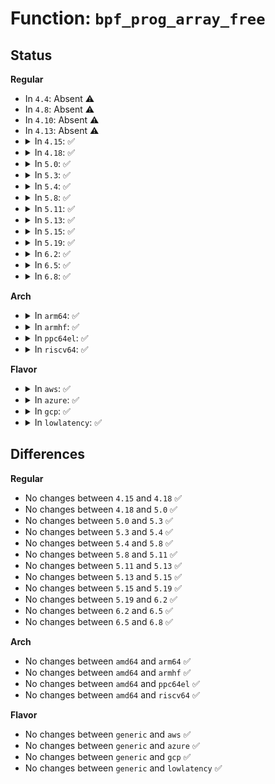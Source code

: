# Function: <code>bpf_prog_array_free</code>

## Status
<b>Regular</b>
<ul>
<li>
In <code>4.4</code>: Absent ⚠️
</li>
<li>
In <code>4.8</code>: Absent ⚠️
</li>
<li>
In <code>4.10</code>: Absent ⚠️
</li>
<li>
In <code>4.13</code>: Absent ⚠️
</li>
<li>
<details>
<summary>In <code>4.15</code>: ✅</summary>

```c
void bpf_prog_array_free(struct bpf_prog_array *progs);
```

**Collision:** Unique Global

**Inline:** No

**Transformation:** False

**Instances:**

```
In kernel/bpf/core.c (ffffffff8119e020)
Location: kernel/bpf/core.c:1453
Inline: False
Direct callers:
  - kernel/trace/bpf_trace.c:perf_event_detach_bpf_prog
  - kernel/trace/bpf_trace.c:perf_event_attach_bpf_prog
  - kernel/bpf/cgroup.c:__cgroup_bpf_detach
  - kernel/bpf/cgroup.c:__cgroup_bpf_detach
  - kernel/bpf/cgroup.c:__cgroup_bpf_attach
  - kernel/bpf/cgroup.c:__cgroup_bpf_attach
  - kernel/bpf/cgroup.c:cgroup_bpf_inherit
  - kernel/bpf/cgroup.c:cgroup_bpf_inherit
  - kernel/bpf/cgroup.c:cgroup_bpf_put
```
**Symbols:**

```
ffffffff8119e020-ffffffff8119e042: bpf_prog_array_free (STB_GLOBAL)
```
</details>
</li>
<li>
<details>
<summary>In <code>4.18</code>: ✅</summary>

```c
void bpf_prog_array_free(struct bpf_prog_array *progs);
```

**Collision:** Unique Global

**Inline:** No

**Transformation:** False

**Instances:**

```
In kernel/bpf/core.c (ffffffff811b2750)
Location: kernel/bpf/core.c:1551
Inline: False
Direct callers:
  - kernel/trace/bpf_trace.c:perf_event_detach_bpf_prog
  - kernel/trace/bpf_trace.c:perf_event_attach_bpf_prog
  - kernel/bpf/cgroup.c:__cgroup_bpf_detach
  - kernel/bpf/cgroup.c:__cgroup_bpf_detach
  - kernel/bpf/cgroup.c:__cgroup_bpf_attach
  - kernel/bpf/cgroup.c:__cgroup_bpf_attach
  - kernel/bpf/cgroup.c:cgroup_bpf_inherit
  - kernel/bpf/cgroup.c:cgroup_bpf_inherit
  - kernel/bpf/cgroup.c:cgroup_bpf_put
```
**Symbols:**

```
ffffffff811b2750-ffffffff811b2771: bpf_prog_array_free (STB_GLOBAL)
```
</details>
</li>
<li>
<details>
<summary>In <code>5.0</code>: ✅</summary>

```c
void bpf_prog_array_free(struct bpf_prog_array *progs);
```

**Collision:** Unique Global

**Inline:** No

**Transformation:** False

**Instances:**

```
In kernel/bpf/core.c (ffffffff811c12a0)
Location: kernel/bpf/core.c:1802
Inline: False
Direct callers:
  - kernel/trace/bpf_trace.c:perf_event_detach_bpf_prog
  - kernel/trace/bpf_trace.c:perf_event_attach_bpf_prog
  - kernel/bpf/cgroup.c:update_effective_progs
  - kernel/bpf/cgroup.c:update_effective_progs
  - kernel/bpf/cgroup.c:cgroup_bpf_inherit
  - kernel/bpf/cgroup.c:cgroup_bpf_inherit
  - kernel/bpf/cgroup.c:cgroup_bpf_put
```
**Symbols:**

```
ffffffff811c12a0-ffffffff811c12c1: bpf_prog_array_free (STB_GLOBAL)
```
</details>
</li>
<li>
<details>
<summary>In <code>5.3</code>: ✅</summary>

```c
void bpf_prog_array_free(struct bpf_prog_array *progs);
```

**Collision:** Unique Global

**Inline:** No

**Transformation:** False

**Instances:**

```
In kernel/bpf/core.c (ffffffff811d19f0)
Location: kernel/bpf/core.c:1797
Inline: False
Direct callers:
  - kernel/trace/bpf_trace.c:perf_event_detach_bpf_prog
  - kernel/trace/bpf_trace.c:perf_event_attach_bpf_prog
  - kernel/bpf/cgroup.c:update_effective_progs
  - kernel/bpf/cgroup.c:update_effective_progs
  - kernel/bpf/cgroup.c:cgroup_bpf_inherit
  - kernel/bpf/cgroup.c:cgroup_bpf_inherit
  - kernel/bpf/cgroup.c:cgroup_bpf_release
```
**Symbols:**

```
ffffffff811d19f0-ffffffff811d1a11: bpf_prog_array_free (STB_GLOBAL)
```
</details>
</li>
<li>
<details>
<summary>In <code>5.4</code>: ✅</summary>

```c
void bpf_prog_array_free(struct bpf_prog_array *progs);
```

**Collision:** Unique Global

**Inline:** No

**Transformation:** False

**Instances:**

```
In kernel/bpf/core.c (ffffffff811ddf70)
Location: kernel/bpf/core.c:1797
Inline: False
Direct callers:
  - kernel/trace/bpf_trace.c:perf_event_detach_bpf_prog
  - kernel/trace/bpf_trace.c:perf_event_attach_bpf_prog
  - kernel/bpf/cgroup.c:update_effective_progs
  - kernel/bpf/cgroup.c:update_effective_progs
  - kernel/bpf/cgroup.c:cgroup_bpf_inherit
  - kernel/bpf/cgroup.c:cgroup_bpf_inherit
  - kernel/bpf/cgroup.c:cgroup_bpf_release
```
**Symbols:**

```
ffffffff811ddf70-ffffffff811ddf91: bpf_prog_array_free (STB_GLOBAL)
```
</details>
</li>
<li>
<details>
<summary>In <code>5.8</code>: ✅</summary>

```c
void bpf_prog_array_free(struct bpf_prog_array *progs);
```

**Collision:** Unique Global

**Inline:** No

**Transformation:** False

**Instances:**

```
In kernel/bpf/core.c (ffffffff811faa30)
Location: kernel/bpf/core.c:1875
Inline: False
Direct callers:
  - kernel/trace/bpf_trace.c:perf_event_detach_bpf_prog
  - kernel/trace/bpf_trace.c:perf_event_attach_bpf_prog
  - kernel/bpf/net_namespace.c:netns_bpf_pernet_pre_exit
  - kernel/bpf/net_namespace.c:netns_bpf_prog_detach
  - kernel/bpf/net_namespace.c:bpf_netns_link_release
  - kernel/bpf/cgroup.c:update_effective_progs
  - kernel/bpf/cgroup.c:update_effective_progs
  - kernel/bpf/cgroup.c:cgroup_bpf_inherit
  - kernel/bpf/cgroup.c:cgroup_bpf_inherit
  - kernel/bpf/cgroup.c:cgroup_bpf_release
```
**Symbols:**

```
ffffffff811faa30-ffffffff811faa51: bpf_prog_array_free (STB_GLOBAL)
```
</details>
</li>
<li>
<details>
<summary>In <code>5.11</code>: ✅</summary>

```c
void bpf_prog_array_free(struct bpf_prog_array *progs);
```

**Collision:** Unique Global

**Inline:** No

**Transformation:** False

**Instances:**

```
In kernel/bpf/core.c (ffffffff811f9c80)
Location: kernel/bpf/core.c:1877
Inline: False
Direct callers:
  - kernel/trace/bpf_trace.c:perf_event_detach_bpf_prog
  - kernel/trace/bpf_trace.c:perf_event_attach_bpf_prog
  - kernel/bpf/net_namespace.c:netns_bpf_pernet_pre_exit
  - kernel/bpf/net_namespace.c:netns_bpf_link_create
  - kernel/bpf/net_namespace.c:netns_bpf_prog_detach
  - kernel/bpf/net_namespace.c:bpf_netns_link_release
  - kernel/bpf/net_namespace.c:bpf_netns_link_release
  - kernel/bpf/cgroup.c:update_effective_progs
  - kernel/bpf/cgroup.c:update_effective_progs
  - kernel/bpf/cgroup.c:cgroup_bpf_inherit
  - kernel/bpf/cgroup.c:cgroup_bpf_inherit
  - kernel/bpf/cgroup.c:cgroup_bpf_release
```
**Symbols:**

```
ffffffff811f9c80-ffffffff811f9ca1: bpf_prog_array_free (STB_GLOBAL)
```
</details>
</li>
<li>
<details>
<summary>In <code>5.13</code>: ✅</summary>

```c
void bpf_prog_array_free(struct bpf_prog_array *progs);
```

**Collision:** Unique Global

**Inline:** No

**Transformation:** False

**Instances:**

```
In kernel/bpf/core.c (ffffffff811fabf0)
Location: kernel/bpf/core.c:1973
Inline: False
Direct callers:
  - kernel/trace/bpf_trace.c:perf_event_detach_bpf_prog
  - kernel/trace/bpf_trace.c:perf_event_attach_bpf_prog
  - kernel/bpf/net_namespace.c:netns_bpf_pernet_pre_exit
  - kernel/bpf/net_namespace.c:netns_bpf_pernet_pre_exit
  - kernel/bpf/net_namespace.c:netns_bpf_link_create
  - kernel/bpf/net_namespace.c:netns_bpf_prog_detach
  - kernel/bpf/net_namespace.c:bpf_netns_link_release
  - kernel/bpf/net_namespace.c:bpf_netns_link_release
  - kernel/bpf/cgroup.c:update_effective_progs
  - kernel/bpf/cgroup.c:update_effective_progs
  - kernel/bpf/cgroup.c:cgroup_bpf_inherit
  - kernel/bpf/cgroup.c:cgroup_bpf_inherit
  - kernel/bpf/cgroup.c:cgroup_bpf_release
  - net/bpf/test_run.c:bpf_prog_test_run_sk_lookup
```
**Symbols:**

```
ffffffff811fabf0-ffffffff811fac11: bpf_prog_array_free (STB_GLOBAL)
```
</details>
</li>
<li>
<details>
<summary>In <code>5.15</code>: ✅</summary>

```c
void bpf_prog_array_free(struct bpf_prog_array *progs);
```

**Collision:** Unique Global

**Inline:** No

**Transformation:** False

**Instances:**

```
In kernel/bpf/core.c (ffffffff8122c300)
Location: kernel/bpf/core.c:1986
Inline: False
Direct callers:
  - kernel/trace/bpf_trace.c:perf_event_detach_bpf_prog
  - kernel/trace/bpf_trace.c:perf_event_attach_bpf_prog
  - kernel/bpf/net_namespace.c:netns_bpf_pernet_pre_exit
  - kernel/bpf/net_namespace.c:netns_bpf_pernet_pre_exit
  - kernel/bpf/net_namespace.c:netns_bpf_link_create
  - kernel/bpf/net_namespace.c:netns_bpf_prog_detach
  - kernel/bpf/net_namespace.c:bpf_netns_link_release
  - kernel/bpf/net_namespace.c:bpf_netns_link_release
  - kernel/bpf/cgroup.c:update_effective_progs
  - kernel/bpf/cgroup.c:update_effective_progs
  - kernel/bpf/cgroup.c:cgroup_bpf_inherit
  - kernel/bpf/cgroup.c:cgroup_bpf_inherit
  - kernel/bpf/cgroup.c:cgroup_bpf_release
  - net/bpf/test_run.c:bpf_prog_test_run_sk_lookup
```
**Symbols:**

```
ffffffff8122c300-ffffffff8122c321: bpf_prog_array_free (STB_GLOBAL)
```
</details>
</li>
<li>
<details>
<summary>In <code>5.19</code>: ✅</summary>

```c
void bpf_prog_array_free(struct bpf_prog_array *progs);
```

**Collision:** Unique Global

**Inline:** No

**Transformation:** False

**Instances:**

```
In kernel/bpf/core.c (ffffffff8126df20)
Location: kernel/bpf/core.c:2272
Inline: False
Direct callers:
  - kernel/trace/bpf_trace.c:perf_event_detach_bpf_prog
  - kernel/trace/bpf_trace.c:perf_event_attach_bpf_prog
  - kernel/bpf/net_namespace.c:netns_bpf_pernet_pre_exit
  - kernel/bpf/net_namespace.c:netns_bpf_link_create
  - kernel/bpf/net_namespace.c:netns_bpf_prog_detach
  - kernel/bpf/net_namespace.c:bpf_netns_link_release
  - kernel/bpf/net_namespace.c:bpf_netns_link_release
  - kernel/bpf/cgroup.c:update_effective_progs
  - kernel/bpf/cgroup.c:update_effective_progs
  - kernel/bpf/cgroup.c:cgroup_bpf_inherit
  - kernel/bpf/cgroup.c:cgroup_bpf_inherit
  - kernel/bpf/cgroup.c:cgroup_bpf_release
  - net/bpf/test_run.c:bpf_prog_test_run_sk_lookup
```
**Symbols:**

```
ffffffff8126df20-ffffffff8126df51: bpf_prog_array_free (STB_GLOBAL)
```
</details>
</li>
<li>
<details>
<summary>In <code>6.2</code>: ✅</summary>

```c
void bpf_prog_array_free(struct bpf_prog_array *progs);
```

**Collision:** Unique Global

**Inline:** No

**Transformation:** False

**Instances:**

```
In kernel/bpf/core.c (ffffffff812c34b0)
Location: kernel/bpf/core.c:2245
Inline: False
Direct callers:
  - kernel/bpf/net_namespace.c:netns_bpf_pernet_pre_exit
  - kernel/bpf/net_namespace.c:netns_bpf_pernet_pre_exit
  - kernel/bpf/net_namespace.c:netns_bpf_link_create
  - kernel/bpf/net_namespace.c:netns_bpf_prog_detach
  - kernel/bpf/net_namespace.c:bpf_netns_link_release
  - kernel/bpf/net_namespace.c:bpf_netns_link_release
  - kernel/bpf/cgroup.c:update_effective_progs
  - kernel/bpf/cgroup.c:update_effective_progs
  - kernel/bpf/cgroup.c:cgroup_bpf_inherit
  - kernel/bpf/cgroup.c:cgroup_bpf_inherit
  - kernel/bpf/cgroup.c:cgroup_bpf_release
  - net/bpf/test_run.c:bpf_prog_test_run_sk_lookup
```
**Symbols:**

```
ffffffff812c34b0-ffffffff812c34e1: bpf_prog_array_free (STB_GLOBAL)
```
</details>
</li>
<li>
<details>
<summary>In <code>6.5</code>: ✅</summary>

```c
void bpf_prog_array_free(struct bpf_prog_array *progs);
```

**Collision:** Unique Global

**Inline:** No

**Transformation:** False

**Instances:**

```
In kernel/bpf/core.c (ffffffff812ea300)
Location: kernel/bpf/core.c:2262
Inline: False
Direct callers:
  - kernel/bpf/net_namespace.c:netns_bpf_pernet_pre_exit
  - kernel/bpf/net_namespace.c:netns_bpf_link_create
  - kernel/bpf/net_namespace.c:netns_bpf_prog_detach
  - kernel/bpf/net_namespace.c:bpf_netns_link_release
  - kernel/bpf/net_namespace.c:bpf_netns_link_release
  - kernel/bpf/cgroup.c:update_effective_progs
  - kernel/bpf/cgroup.c:update_effective_progs
  - kernel/bpf/cgroup.c:cgroup_bpf_inherit
  - kernel/bpf/cgroup.c:cgroup_bpf_inherit
  - kernel/bpf/cgroup.c:cgroup_bpf_release
  - net/bpf/test_run.c:bpf_prog_test_run_sk_lookup
```
**Symbols:**

```
ffffffff812ea300-ffffffff812ea332: bpf_prog_array_free (STB_GLOBAL)
```
</details>
</li>
<li>
<details>
<summary>In <code>6.8</code>: ✅</summary>

```c
void bpf_prog_array_free(struct bpf_prog_array *progs);
```

**Collision:** Unique Global

**Inline:** No

**Transformation:** False

**Instances:**

```
In kernel/bpf/core.c (ffffffff81308610)
Location: kernel/bpf/core.c:2438
Inline: False
Direct callers:
  - kernel/bpf/net_namespace.c:netns_bpf_pernet_pre_exit
  - kernel/bpf/net_namespace.c:netns_bpf_link_create
  - kernel/bpf/net_namespace.c:netns_bpf_prog_detach
  - kernel/bpf/net_namespace.c:bpf_netns_link_release
  - kernel/bpf/net_namespace.c:bpf_netns_link_release
  - kernel/bpf/cgroup.c:update_effective_progs
  - kernel/bpf/cgroup.c:update_effective_progs
  - kernel/bpf/cgroup.c:cgroup_bpf_inherit
  - kernel/bpf/cgroup.c:cgroup_bpf_inherit
  - kernel/bpf/cgroup.c:cgroup_bpf_release
  - net/bpf/test_run.c:bpf_prog_test_run_sk_lookup
```
**Symbols:**

```
ffffffff81308610-ffffffff81308642: bpf_prog_array_free (STB_GLOBAL)
```
</details>
</li>
</ul>
<b>Arch</b>
<ul>
<li>
<details>
<summary>In <code>arm64</code>: ✅</summary>

```c
void bpf_prog_array_free(struct bpf_prog_array *progs);
```

**Collision:** Unique Global

**Inline:** No

**Transformation:** False

**Instances:**

```
In kernel/bpf/core.c (ffff80001025ef60)
Location: kernel/bpf/core.c:1797
Inline: False
Direct callers:
  - kernel/trace/bpf_trace.c:perf_event_detach_bpf_prog
  - kernel/trace/bpf_trace.c:perf_event_attach_bpf_prog
  - kernel/bpf/cgroup.c:update_effective_progs
  - kernel/bpf/cgroup.c:update_effective_progs
  - kernel/bpf/cgroup.c:update_effective_progs
  - kernel/bpf/cgroup.c:cgroup_bpf_inherit
  - kernel/bpf/cgroup.c:cgroup_bpf_inherit
  - kernel/bpf/cgroup.c:cgroup_bpf_release
```
**Symbols:**

```
ffff80001025ef60-ffff80001025efa8: bpf_prog_array_free (STB_GLOBAL)
```
</details>
</li>
<li>
<details>
<summary>In <code>armhf</code>: ✅</summary>

```c
void bpf_prog_array_free(struct bpf_prog_array *progs);
```

**Collision:** Unique Global

**Inline:** No

**Transformation:** False

**Instances:**

```
In kernel/bpf/core.c (c049249c)
Location: kernel/bpf/core.c:1797
Inline: False
Direct callers:
  - kernel/trace/bpf_trace.c:perf_event_detach_bpf_prog
  - kernel/trace/bpf_trace.c:perf_event_attach_bpf_prog
  - kernel/bpf/cgroup.c:update_effective_progs
  - kernel/bpf/cgroup.c:update_effective_progs
  - kernel/bpf/cgroup.c:update_effective_progs
  - kernel/bpf/cgroup.c:cgroup_bpf_inherit
  - kernel/bpf/cgroup.c:cgroup_bpf_inherit
  - kernel/bpf/cgroup.c:cgroup_bpf_release
```
**Symbols:**

```
c049249c-c04924dc: bpf_prog_array_free (STB_GLOBAL)
```
</details>
</li>
<li>
<details>
<summary>In <code>ppc64el</code>: ✅</summary>

```c
void bpf_prog_array_free(struct bpf_prog_array *progs);
```

**Collision:** Unique Global

**Inline:** No

**Transformation:** False

**Instances:**

```
In kernel/bpf/core.c (c000000000303f30)
Location: kernel/bpf/core.c:1797
Inline: False
Direct callers:
  - kernel/trace/bpf_trace.c:perf_event_detach_bpf_prog
  - kernel/trace/bpf_trace.c:perf_event_attach_bpf_prog
  - kernel/bpf/cgroup.c:update_effective_progs
  - kernel/bpf/cgroup.c:update_effective_progs
  - kernel/bpf/cgroup.c:update_effective_progs
  - kernel/bpf/cgroup.c:cgroup_bpf_inherit
  - kernel/bpf/cgroup.c:cgroup_bpf_inherit
  - kernel/bpf/cgroup.c:cgroup_bpf_release
```
**Symbols:**

```
c000000000303f30-c000000000303f80: bpf_prog_array_free (STB_GLOBAL)
```
</details>
</li>
<li>
<details>
<summary>In <code>riscv64</code>: ✅</summary>

```c
void bpf_prog_array_free(struct bpf_prog_array *progs);
```

**Collision:** Unique Global

**Inline:** No

**Transformation:** False

**Instances:**

```
In kernel/bpf/core.c (ffffffe00019d0c4)
Location: kernel/bpf/core.c:1797
Inline: False
Direct callers:
  - kernel/bpf/cgroup.c:update_effective_progs
  - kernel/bpf/cgroup.c:update_effective_progs
  - kernel/bpf/cgroup.c:update_effective_progs
  - kernel/bpf/cgroup.c:cgroup_bpf_inherit
  - kernel/bpf/cgroup.c:cgroup_bpf_inherit
  - kernel/bpf/cgroup.c:cgroup_bpf_release
```
**Symbols:**

```
ffffffe00019d0c4-ffffffe00019d0fe: bpf_prog_array_free (STB_GLOBAL)
```
</details>
</li>
</ul>
<b>Flavor</b>
<ul>
<li>
<details>
<summary>In <code>aws</code>: ✅</summary>

```c
void bpf_prog_array_free(struct bpf_prog_array *progs);
```

**Collision:** Unique Global

**Inline:** No

**Transformation:** False

**Instances:**

```
In kernel/bpf/core.c (ffffffff811d6590)
Location: kernel/bpf/core.c:1797
Inline: False
Direct callers:
  - kernel/trace/bpf_trace.c:perf_event_detach_bpf_prog
  - kernel/trace/bpf_trace.c:perf_event_attach_bpf_prog
  - kernel/bpf/cgroup.c:update_effective_progs
  - kernel/bpf/cgroup.c:update_effective_progs
  - kernel/bpf/cgroup.c:cgroup_bpf_inherit
  - kernel/bpf/cgroup.c:cgroup_bpf_inherit
  - kernel/bpf/cgroup.c:cgroup_bpf_release
```
**Symbols:**

```
ffffffff811d6590-ffffffff811d65b1: bpf_prog_array_free (STB_GLOBAL)
```
</details>
</li>
<li>
<details>
<summary>In <code>azure</code>: ✅</summary>

```c
void bpf_prog_array_free(struct bpf_prog_array *progs);
```

**Collision:** Unique Global

**Inline:** No

**Transformation:** False

**Instances:**

```
In kernel/bpf/core.c (ffffffff811c9350)
Location: kernel/bpf/core.c:1797
Inline: False
Direct callers:
  - kernel/trace/bpf_trace.c:perf_event_detach_bpf_prog
  - kernel/trace/bpf_trace.c:perf_event_attach_bpf_prog
  - kernel/bpf/cgroup.c:update_effective_progs
  - kernel/bpf/cgroup.c:update_effective_progs
  - kernel/bpf/cgroup.c:cgroup_bpf_inherit
  - kernel/bpf/cgroup.c:cgroup_bpf_inherit
  - kernel/bpf/cgroup.c:cgroup_bpf_release
```
**Symbols:**

```
ffffffff811c9350-ffffffff811c9371: bpf_prog_array_free (STB_GLOBAL)
```
</details>
</li>
<li>
<details>
<summary>In <code>gcp</code>: ✅</summary>

```c
void bpf_prog_array_free(struct bpf_prog_array *progs);
```

**Collision:** Unique Global

**Inline:** No

**Transformation:** False

**Instances:**

```
In kernel/bpf/core.c (ffffffff811d4360)
Location: kernel/bpf/core.c:1797
Inline: False
Direct callers:
  - kernel/trace/bpf_trace.c:perf_event_detach_bpf_prog
  - kernel/trace/bpf_trace.c:perf_event_attach_bpf_prog
  - kernel/bpf/cgroup.c:update_effective_progs
  - kernel/bpf/cgroup.c:update_effective_progs
  - kernel/bpf/cgroup.c:cgroup_bpf_inherit
  - kernel/bpf/cgroup.c:cgroup_bpf_inherit
  - kernel/bpf/cgroup.c:cgroup_bpf_release
```
**Symbols:**

```
ffffffff811d4360-ffffffff811d4381: bpf_prog_array_free (STB_GLOBAL)
```
</details>
</li>
<li>
<details>
<summary>In <code>lowlatency</code>: ✅</summary>

```c
void bpf_prog_array_free(struct bpf_prog_array *progs);
```

**Collision:** Unique Global

**Inline:** No

**Transformation:** False

**Instances:**

```
In kernel/bpf/core.c (ffffffff811e2680)
Location: kernel/bpf/core.c:1797
Inline: False
Direct callers:
  - kernel/trace/bpf_trace.c:perf_event_detach_bpf_prog
  - kernel/trace/bpf_trace.c:perf_event_attach_bpf_prog
  - kernel/bpf/cgroup.c:update_effective_progs
  - kernel/bpf/cgroup.c:update_effective_progs
  - kernel/bpf/cgroup.c:cgroup_bpf_inherit
  - kernel/bpf/cgroup.c:cgroup_bpf_inherit
  - kernel/bpf/cgroup.c:cgroup_bpf_release
```
**Symbols:**

```
ffffffff811e2680-ffffffff811e26a1: bpf_prog_array_free (STB_GLOBAL)
```
</details>
</li>
</ul>

## Differences
<b>Regular</b>
<ul>
<li>
No changes between <code>4.15</code> and <code>4.18</code> ✅
</li>
<li>
No changes between <code>4.18</code> and <code>5.0</code> ✅
</li>
<li>
No changes between <code>5.0</code> and <code>5.3</code> ✅
</li>
<li>
No changes between <code>5.3</code> and <code>5.4</code> ✅
</li>
<li>
No changes between <code>5.4</code> and <code>5.8</code> ✅
</li>
<li>
No changes between <code>5.8</code> and <code>5.11</code> ✅
</li>
<li>
No changes between <code>5.11</code> and <code>5.13</code> ✅
</li>
<li>
No changes between <code>5.13</code> and <code>5.15</code> ✅
</li>
<li>
No changes between <code>5.15</code> and <code>5.19</code> ✅
</li>
<li>
No changes between <code>5.19</code> and <code>6.2</code> ✅
</li>
<li>
No changes between <code>6.2</code> and <code>6.5</code> ✅
</li>
<li>
No changes between <code>6.5</code> and <code>6.8</code> ✅
</li>
</ul>
<b>Arch</b>
<ul>
<li>
No changes between <code>amd64</code> and <code>arm64</code> ✅
</li>
<li>
No changes between <code>amd64</code> and <code>armhf</code> ✅
</li>
<li>
No changes between <code>amd64</code> and <code>ppc64el</code> ✅
</li>
<li>
No changes between <code>amd64</code> and <code>riscv64</code> ✅
</li>
</ul>
<b>Flavor</b>
<ul>
<li>
No changes between <code>generic</code> and <code>aws</code> ✅
</li>
<li>
No changes between <code>generic</code> and <code>azure</code> ✅
</li>
<li>
No changes between <code>generic</code> and <code>gcp</code> ✅
</li>
<li>
No changes between <code>generic</code> and <code>lowlatency</code> ✅
</li>
</ul>
